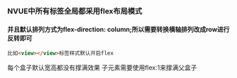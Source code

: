 ### NVUE中所有标签全局都采用flex布局模式

#### 并且默认排列方式为flex-direction: column;所以需要转换横轴排列改成row进行反转即可

```html
比如<view></view>标签样式默认开启flex 

```

每个盒子默认宽高都没有撑满效果  子元素需要使用flex:1来撑满父盒子
